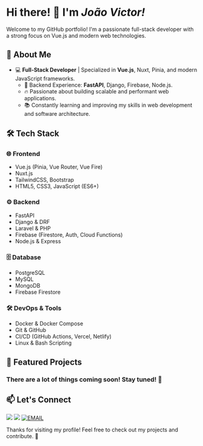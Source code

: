 # Hi there! 👋 I'm _**João Victor**!_

Welcome to my GitHub portfolio! I'm a passionate full-stack developer with a strong focus on Vue.js and modern web technologies.

## 🚀 About Me

- 💻 **Full-Stack Developer** | Specialized in **Vue.js**, Nuxt, Pinia, and modern JavaScript frameworks.
  - 🔧 Backend Experience: **FastAPI**, Django, Firebase, Node.js.
  - 🔥 Passionate about building scalable and performant web applications.
  - 📚 Constantly learning and improving my skills in web development and software architecture.

## 🛠️ Tech Stack

### 🌐 Frontend
- Vue.js (Pinia, Vue Router, Vue Fire)
- Nuxt.js
- TailwindCSS, Bootstrap
- HTML5, CSS3, JavaScript (ES6+)

### ⚙️ Backend
- FastAPI
- Django & DRF
- Laravel & PHP
- Firebase (Firestore, Auth, Cloud Functions)
- Node.js & Express

### 🗄️ Database
- PostgreSQL
- MySQL
- MongoDB
- Firebase Firestore

### 🛠️ DevOps & Tools
- Docker & Docker Compose
- Git & GitHub
- CI/CD (GitHub Actions, Vercel, Netlify)
- Linux & Bash Scripting

## 📌 Featured Projects

### There are a lot of things coming soon! Stay tuned! 👀

## 📫 Let's Connect
[<img src="https://img.shields.io/badge/linkedin-%230077B5.svg?&style=for-the-badge&logo=linkedin&logoColor=white" />](www.linkedin.com/in/jvcarv-web) [<img src = "https://img.shields.io/badge/instagram-%23E4405F.svg?&style=for-the-badge&logo=instagram&logoColor=white">](https://www.instagram.com/trakinas.de.xarope?igsh=NXRidnI5cnlkam13)
 [<img alt="EMAIL" src="https://img.shields.io/badge/Gmail-FF0000?style=for-the-badge&logo=google-gmail&logoColor=white&link=mailto:mailto:jcarv.contato@gmail.com" />](mailto:mailto:jcarv.contato@gmail.com)

Thanks for visiting my profile! Feel free to check out my projects and contribute. 🚀

